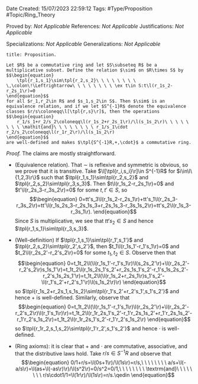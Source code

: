 <div class="topSpace"></div>

Date Created: 15/07/2023 22:59:12
Tags: #Type/Proposition #Topic/Ring_Theory

Proved by: <i>Not Applicable</i>
References: <i>Not Applicable</i>
Justifications: <i>Not Applicable</i>

Specializations: <i>Not Applicable</i>
Generalizations: <i>Not Applicable</i>

``` ad-Proposition
title: Proposition.

Let $R$ be a commutative ring and let $S\subseteq R$ be a multiplicative subset. Define the relation $\sim$ on $R\times S$ by
$$\begin{equation}
    \tpl{r_1,s_1}\sim\tpl{r_2,s_2}\ \ \ \ \ \ \ \ \,\colon\!\Leftrightarrow\ \ \ \ \ \ \ \ \ex t\in S:t\l(r_1s_2-r_2s_1\r)=0
\end{equation}$$
for all $r_1,r_2\in R$ and $s_1,s_2\in S$. Then $\sim$ is an equivalence relation, and if we let $S^{-1}R$ denote the equivalence classes $r/s\coloneqq\l[\tpl{r,s}\r]$, then the operations
$$\begin{equation}
    r_1/s_1+r_2/s_2\coloneqq\l(r_1s_2+r_2s_1\r)/\l(s_1s_2\r)\ \ \ \ \ \ \ \ \mathit{and}\ \ \ \ \ \ \ \ r_1/s_1\cdot r_2/s_2\coloneqq\l(r_1r_2\r)/\l(s_1s_2\r)
\end{equation}$$
are well-defined and makes $\tpl{S^{-1}R,+,\cdot}$ a commutative ring.

```

<i>Proof.</i> The claims are mostly straightforward.
* (Equivalence relation). That $\sim$ is reflexive and symmetric is obvious, so we prove that it is transitive. Take $\l[\tpl{r_i,s_i}\r]\in S^{-1}R$ for $i\in\l\{1,2,3\r\}$ such that $\tpl{r_1,s_1}\sim\tpl{r_2,s_2}$ and $\tpl{r_2,s_2}\sim\tpl{r_3,s_3}$. Then $t\l(r_1s_2-r_2s_1\r)=0$ and $t'\l(r_2s_3-r_3s_2\r)=0$ for some $t,t'\in S$, so
$$\begin{equation}
    0=tt's_3\l(r_1s_2-r_2s_1\r)+tt's_1\l(r_2s_3-r_3s_2\r)=tt'\l(r_1s_2s_3-r_2s_1s_3+r_2s_1s_3-r_3s_1s_2\r)=tt's_2\l(r_1s_3-r_3s_1\r).
\end{equation}$$
Since $S$ is multiplicative, we see that $tt's_2\in S$ and hence $\tpl{r_1,s_1}\sim\tpl{r_3,s_3}$.
* (Well-definition) If $\tpl{r_1,s_1}\sim\tpl{r_1',s_1'}$ and $\tpl{r_2,s_2}\sim\tpl{r_2',s_2'}$, then $t_1\l(r_1s_1'-r_1's_1\r)=0$ and $t_2\l(r_2s_2'-r_2's_2\r)=0$ for some $t_1,t_2\in S$. Observe then that
$$\begin{equation}
    0=t_1t_2\l(\l(r_1s_1'-r_1's_1\r)\l(s_2s_2'\r)+\l(r_2s_2'-r_2's_2\r)s_1s_1'\r)=t_1t_2\l(r_1s_2s_1's_2'+r_2s_1s_1's_2'-r_1's_1s_2s_2'-r_2's_1s_2s_1'\r)=t_1t_2\l(\l(r_1s_2+r_2s_1\r)s_1's_2'-\l(r_1's_2'+r_2's_1'\r)\l(s_1s_2\r)\r)
\end{equation}$$
so $\tpl{r_1s_2+r_2s_1,s_1s_2}\sim\tpl{r_1's_2'+r_2's_1',s_1's_2'}$ and hence $+$ is well-defined. Similarly, observe that
$$\begin{equation}
    0=t_1t_2\l(\l(r_1s_1'-r_1's_1\r)\l(r_2s_2'\r)+\l(r_2s_2'-r_2's_2\r)\l(r_1's_1\r)\r)=t_1t_2\l(r_1r_2s_1's_2'-r_1'r_2s_1s_2'+r_1'r_2s_1s_2'-r_1'r_2's_1s_2\r)=t_1t_2\l(r_1r_2s_1's_2'-r_1'r_2's_1s_2\r)
\end{equation}$$
so $\tpl{r_1r_2,s_1,s_2}\sim\tpl{r_1'r_2',s_1's_2'}$ and hence $\cdot$ is well-defined.

* (Ring axioms): it is clear that $+$ and $\cdot$ are commutative, associative, and that the distributive laws hold. Take $r/s\in S^{-1}R$ and observe that
$$\begin{equation}
    0/1+r/s=\l(0s+1\r)/\l(1s\r)=r/s,\ \ \ \ \ \ \ \ a/s+\l(-a/s\r)=\l(as+\l(-as\r)\r)/\l(s^2\r)=0/s^2=0/1,\ \ \ \ \ \ \ \ \textrm{and}\ \ \ \ \ \ \ \ r/s\cdot1/1=\l(1r\r)/\l(1s\r)=r/s.\qedin
\end{equation}$$
